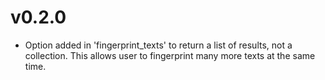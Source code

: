 # v0.2.0

- Option added in 'fingerprint_texts' to return a list of results, not a collection. This allows user to fingerprint many more texts at the same time.
